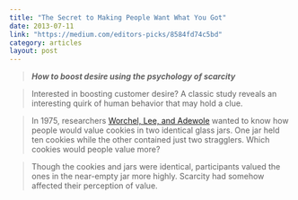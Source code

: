 ```yaml
---
title: "The Secret to Making People Want What You Got"
date: 2013-07-11
link: "https://medium.com/editors-picks/8584fd74c5bd"
category: articles
layout: post
---
```


> _**How to boost desire using the psychology of scarcity**_

> Interested in boosting customer desire? A classic study reveals an interesting
> quirk of human behavior that may hold a clue.

> In 1975, researchers [Worchel, Lee, and Adewole][1] wanted to know how people
> would value cookies in two identical glass jars. One jar held ten cookies
> while the other contained just two stragglers. Which cookies would people
> value more?

> Though the cookies and jars were identical, participants valued the ones in
> the near-empty jar more highly. Scarcity had somehow affected their perception
> of value.

[1]: http://psycnet.apa.org/journals/psp/32/5/906/

